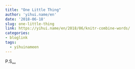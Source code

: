 ```yaml
---
title: "One Little Thing"
author: 'yihui.name/en'
date: '2018-06-18'
slug: one-little-thing
link: https://yihui.name/en/2018/06/knitr-combine-words/
categories:
- bloglink
tags:
  - yihuinameen
---
```


P.S[... <i class="fas fa-external-link-alt"></i>](https://yihui.name/en/2018/06/knitr-combine-words/)

